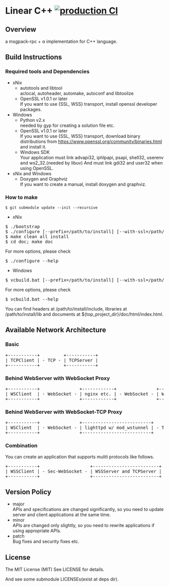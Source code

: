 # Linear C++ [![production CI](https://github.com/linear-rpc/linear-cpp/actions/workflows/production.yml/badge.svg)](https://github.com/linear-rpc/linear-cpp/actions/workflows/production.yml)

## Overview

a msgpack-rpc + α implementation for C++ language.

## Build Instructions
### Required tools and Dependencies
* xNix
  * autotools and libtool<br>
    aclocal, autoheader, automake, autoconf and libtoolize
  * OpenSSL v1.0.1 or later<br>
    If you want to use {SSL, WSS} transport,
    install openssl developer packages.
* Windows
  * Python v2.x<br>
    needed by gyp for creating a solution file etc.<br>
  * OpenSSL v1.0.1 or later<br>
    If you want to use {SSL, WSS} transport,
    download binary distributions from https://www.openssl.org/community/binaries.html and install it.<br>
  * Windows SDK<br>
    Your application must link advapi32, iphlpapi, psapi, shell32, userenv and ws2_32.(needed by libuv)
    And must link gdi32 and user32 when using OpenSSL.
* xNix and Windows
  * Doxygen and Graphviz<br>
    If you want to create a manual, install doxygen and graphviz.

### How to make
```
$ git submodule update --init --recursive
```
* xNix<br>
<pre class="fragment">
$ ./bootstrap
$ ./configure [--prefix=/path/to/install] [--with-ssl=/path/to/OpenSSL]
$ make clean all install
$ cd doc; make doc
</pre>
For more options, please check
<pre class="fragment">
$ ./configure --help
</pre>
* Windows<br>
<pre class="fragment">
$ vcbuild.bat [--prefix=/path/to/install] [--with-ssl=/path/to/OpenSSL] [shared]
</pre>
For more options, please check
<pre class="fragment">
$ vcbuild.bat --help
</pre>
You can find headers at /path/to/install/include,
libraries at /path/to/install/lib
and documents at ${top\_project\_dir}/doc/html/index.html.<br>

## Available Network Architecture
### Basic
<pre class="fragment">
+-----------+         +-----------+
| TCPClient | - TCP - | TCPServer |
+-----------+         +-----------+
</pre>

### Behind WebServer with WebSocket Proxy
<pre class="fragment">
+-----------+               +------------+               +----------+
| WSClient  | - WebSocket - | nginx etc. | - WebSocket - | WSServer |
+-----------+               +------------+               +----------+
</pre>

### Behind WebServer with WebSocket-TCP Proxy
<pre class="fragment">
+-----------+               +--------------------------+         +-----------+
| WSClient  | - WebSocket - | lighttpd w/ mod_wstunnel | - TCP - | TCPServer |
+-----------+               +--------------------------+         +-----------+
</pre>

### Combination
You can create an application that supports muliti protocols like follows.
<pre class="fragment">
+-----------+                   +-------------------------+         +-----------+
| WSSClient | - Sec-WebSocket - | WSSServer and TCPServer | - TCP - | TCPClient |
+-----------+                   +-------------------------+         +-----------+
</pre>

## Version Policy
* major<br>
  APIs and specifications are changed significantly,
  so you need to update server and client applications at the same time.
* minor<br>
  APIs are changed only slightly,
  so you need to rewrite applications if using appropriate APIs.
* patch<br>
  Bug fixes and security fixes etc.

## License
The MIT License (MIT)
See LICENSE for details.

And see some submodule LICENSEs(exist at deps dir).
